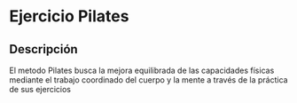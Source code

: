 # Ejercicio Pilates
## Descripción
El metodo Pilates busca la mejora equilibrada de las capacidades físicas mediante el trabajo coordinado del cuerpo y la mente a través de la práctica de sus ejercicios
